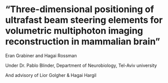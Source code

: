 # “Three-dimensional positioning of ultrafast beam steering elements for volumetric multiphoton imaging reconstruction in mammalian brain”

Eran Grabiner and Hagai Rossman

Under Dr. Pablo Blinder, Department of Neurobiology, Tel-Aviv university

And advisory of Lior Golgher & Hagai Hargil






